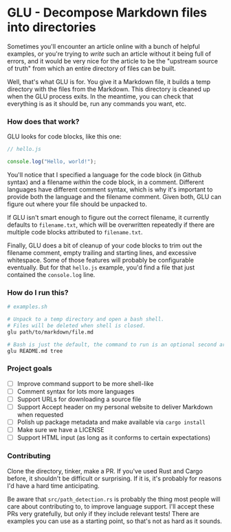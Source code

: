 # GLU - Decompose Markdown files into directories

Sometimes you'll encounter an article online with a bunch of helpful examples,
or you're trying to _write_ such an article without it being full of errors,
and it would be very nice for the article to be the "upstream source of truth"
from which an entire directory of files can be built.

Well, that's what GLU is for. You give it a Markdown file, it builds a temp
directory with the files from the Markdown. This directory is cleaned up when
the GLU process exits. In the meantime, you can check that everything is as it
should be, run any commands you want, etc.

### How does that work?

GLU looks for code blocks, like this one:

```javascript
// hello.js

console.log("Hello, world!");
```

You'll notice that I specified a language for the code block (in Github syntax)
and a filename _within_ the code block, in a comment. Different languages have
different comment syntax, which is why it's important to provide both the
language and the filename comment. Given both, GLU can figure out where your
file should be unpacked to.

If GLU isn't smart enough to figure out the correct filename, it currently
defaults to `filename.txt`, which will be overwritten repeatedly if there are
multiple code blocks attributed to `filename.txt`.

Finally, GLU does a bit of cleanup of your code blocks to trim out the filename
comment, empty trailing and starting lines, and excessive whitespace. Some of
those features will probably be configurable eventually. But for that `hello.js`
example, you'd find a file that just contained the `console.log` line.

### How do I run this?

```bash
# examples.sh

# Unpack to a temp directory and open a bash shell.
# Files will be deleted when shell is closed.
glu path/to/markdown/file.md

# Bash is just the default, the command to run is an optional second arg.
glu README.md tree
```

### Project goals

 * [ ] Improve command support to be more shell-like
 * [ ] Comment syntax for lots more languages
 * [ ] Support URLs for downloading a source file
 * [ ] Support Accept header on my personal website to deliver Markdown when requested
 * [ ] Polish up package metadata and make available via `cargo install`
 * [ ] Make sure we have a LICENSE
 * [ ] Support HTML input (as long as it conforms to certain expectations)

### Contributing

Clone the directory, tinker, make a PR. If you've used Rust and Cargo before,
it shouldn't be difficult or surprising. If it is, it's probably for reasons
I'd have a hard time anticipating.

Be aware that `src/path_detection.rs` is probably the thing most people will
care about contributing to, to improve language support. I'll accept these PRs
very gratefully, but only if they include relevant tests! There are examples
you can use as a starting point, so that's not as hard as it sounds.
